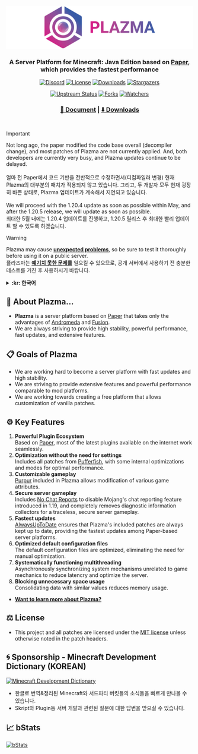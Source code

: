 <div align="center">

[![image](src/resources/title-400.png)](https://github.com/PlazmaMC/Plazma)

### A Server Platform for Minecraft: Java Edition based on [Paper](https://github.com/PaperMC/Paper), which provides the fastest performance

[![Discord](https://api.plazmamc.org/internal/cdn/discord)](https://plazmamc.org/discord)
[![License](https://api.plazmamc.org/internal/cdn/license)](LICENSE.md)
[![Downloads](https://api.plazmamc.org/internal/cdn/downloads)](https://plazmamc.org/downloads)
[![Stargazers](https://api.plazmamc.org/internal/cdn/stars)](https://github.com/PlazmaMC/Plazma/stargazers)

[![Upstream Status](https://api.plazmamc.org/internal/cdn/upstreams)](https://github.com/PlazmaMC/AlwaysUpToDate/actions)
[![Forks](https://api.plazmamc.org/internal/cdn/forks)](https://github.com/PlazmaMC/Plazma/forks)
[![Watchers](https://api.plazmamc.org/internal/cdn/watches)](https://github.com/PlazmaMC/Plazma/watchers)

[^warn]: In most cases, it works fine, but it can sometimes cause errors, so it should be used after sufficient testing.<br>대부분의 경우 정상적으로 작동하지만 때때로 오류를 일으킬 수 있으므로, 충분한 테스트를 거친 후 사용해야 합니다.
[^missing]: Some patches are still in development. There may be differences in functionality compared to stable versions.<br>일부 패치가 아직 개발중이므로, 안정 버전과 기능 차이가 있을 수 있습니다.

### [📑 Document](https://docs.plazmamc.org/) | [⬇️ Downloads](https://plazmamc.org/downloads)

#

</div>

> [!IMPORTANT]
Not long ago, the paper modified the code base overall (decompiler change), and most patches of Plazma are not currently applied.
And, both developers are currently very busy, and Plazma updates continue to be delayed.<br/><br/>
얼마 전 Paper에서 코드 기반을 전반적으로 수정하면서(디컴파일러 변경) 현재 Plazma의 대부분의 패치가 적용되지 않고 있습니다.
그리고, 두 개발자 모두 현재 굉장히 바쁜 상태로, Plazma 업데이트가 계속해서 지연되고 있습니다.<br/><br/>
We will proceed with the 1.20.4 update as soon as possible within May, and after the 1.20.5 release, we will update as soon as possible.   
최대한 5월 내에는 1.20.4 업데이트를 진행하고, 1.20.5 릴리스 후 최대한 빨리 업데이트 할 수 있도록 하겠습니다.

> [!WARNING]
Plazma may cause **<u>unexpected problems</u>**, so be sure to test it thoroughly before using it on a public server.<br>
플라즈마는 **<u>예기치 못한 문제를</u>** 일으킬 수 있으므로, 공개 서버에서 사용하기 전 충분한 테스트를 거친 후 사용하시기 바랍니다.

<details><summary><b>:kr: 한국어</b></summary>

## 💬 플라즈마란?
* **Plazma**는 [Andromeda](https://github.com/EarendelArchived/Andromeda)와 [Fusion](https://github.com/RuinedTechnologyUnify/Fusion)에서 장점만을 가져온 [Paper](https://github.com/PaperMC/Paper) 기반의 서버 플랫폼 입니다.
* 항상 높은 안정성과 강력한 성능, 빠른 업데이트, 방대한 기능을 제공하기 위하여 노력하고 있습니다.

## 📋 Plazma의 목표

* 빠른 업데이트, 높은 안정성을 가진 서버 플랫폼이 되기 위해 노력하고 있습니다.
* 모드 플랫폼 못지 않은 방대한 기능과 강력한 성능을 제공하기 위해 노력하고 있습니다.
* 바닐라의 패치도 사용자화 할 수 있는 자유로운 플랫폼을 만들기 위해 노력하고 있습니다.

## ⚙️ 주요 기능
1. **강력한 플러그인 생태계**\
   [Paper](https://github.com/PaperMC/Paper)를 기반으로 하고 있어, 인터넷에서 다운로드 가능한 대부분의 최신 플러그인인이 정상 작동합니다.
2. **설정이 필요 없는 최적화**\
   [Pufferfish](https://github.com/pufferfish-gg/Pufferfish)의 모든 패치가 포함되어 있으며, 일부 자체 최적화와 모드가 내장되어 있어 최고의 성능을 제공합니다.
3. **원하는 대로 사용자화하는 게임**\
   Plazma에 포함된 [Purpur](https://github.com/PurpurMC/Purpur)는 게임의 전반적인 속성을 수정할 수 있게 해줍니다.
4. **안전하게 플레이하는 서버**\
   [No Chat Reports](https://github.com/Aizistral-Studios/No-Chat-Reports)가 포함되어 있어 1.19부터 추가된 Mojang의 채팅 신고 시스템을 비활성화 할 수 있으며, 진단 정보 수집기가 완전 제거되어 추적 없는 안전한 서버를 플레이 할 수 있습니다.
5. **가장 빠른 업데이트**\
   [AlwaysUpToDate](https://github.com/PlazmaMC/AlwaysUpToDate)는 Plazma의 포함 패치가 항상 최신으로 유지될 수 있도록 해서, Paper 기반 서버 플랫폼 중에서 가장 빠른 업데이트를 제공하고 있습니다.
6. **기본 구성 파일 최적화**\
   기본 적용되는 구성 파일이 최적화되어 있어, 직접 구성 파일을 최적화 하지 않아도 됩니다.
7. **체계적으로 작동하는 멀티스레드**\
   게임의 메커니즘과 관계 없는 시스템 메커니즘을 비동기화 하여, 지연 시간을 줄여 서버를 최적화 합니다.
8. **불필요한 공간의 사용 차단**\
   비슷한 값을 가진 데이터를 모두 하나로 합쳐 메모리 사용량을 줄입니다.
- **[Plazma에 대해 더 알아보고 싶다면?](https://docs.plazmamc.org/v/ko/plazma/about/patches-list)**

## ⚖️ License
- 패치 파일 상단에 명시되지 않은 한 **본 프로젝트 및 모든 패치는 [MIT 라이선스](LICENSE.md)에 따라 허가됩니다.**
</details>

## 💬 About Plazma...

- **Plazma** is a server platform based on [Paper](https://github.com/PaperMC/Paper) that takes only the advantages of [Andromeda](https://github.com/EarendelArchived/Andromeda) and [Fusion](https://github.com/RuinedTechnologyUnify/Fusion).
- We are always striving to provide high stability, powerful performance, fast updates, and extensive features.

## 📋 Goals of Plazma

- We are working hard to become a server platform with fast updates and high stability.
- We are striving to provide extensive features and powerful performance comparable to mod platforms.
- We are working towards creating a free platform that allows customization of vanilla patches.

## ⚙️ Key Features

1. **Powerful Plugin Ecosystem**\
   Based on [Paper](https://github.com/PaperMC/Paper), most of the latest plugins available on the internet work seamlessly.
2. **Optimization without the need for settings**\
   Includes all patches from [Pufferfish](https://github.com/pufferfish-gg/Pufferfish), with some internal optimizations and modes for optimal performance.
3. **Customizable gameplay**\
   [Purpur](https://github.com/PurpurMC/Purpur) included in Plazma allows modification of various game attributes.
4. **Secure server gameplay**\
   Includes [No Chat Reports](https://github.com/Aizistral-Studios/No-Chat-Reports) to disable Mojang's chat reporting feature introduced in 1.19, and completely removes diagnostic information collectors for a traceless, secure server gameplay.
5. **Fastest updates**\
   [AlwaysUpToDate](https://github.com/PlazmaMC/AlwaysUpToDate) ensures that Plazma's included patches are always kept up to date, providing the fastest updates among Paper-based server platforms.
6. **Optimized default configuration files**\
   The default configuration files are optimized, eliminating the need for manual optimization.
7. **Systematically functioning multithreading**\
   Asynchronously synchronizing system mechanisms unrelated to game mechanics to reduce latencry and optimize the server.
8. **Blocking unnecessary space usage**\
   Consolidating data with similar values reduces memory usage.
- **[Want to learn more about Plazma?](https://docs.plazmamc.org/plazma/about/patches-list)**

## ⚖️ License
- This project and all patches are licensed under the [MIT license](LICENSE.md) unless otherwise noted in the patch headers.

## 🌀 Sponsorship - Minecraft Development Dictionary (KOREAN)
[![Minecraft Development Dictionary](https://img.shields.io/discord/911980670123905054?color=%239c91fd&label=MDD%20%28CLICK%20TO%20JOIN%29&logo=discord&style=for-the-badge&logoColor=ffffff)](https://discord.gg/AZwXTA9Pgx)
- 한글로 번역&정리된 Minecraft와 서드파티 버킷들의 소식들을 빠르게 만나볼 수 있습니다.
- Skript와 Plugin등 서버 개발과 관련된 질문에 대한 답변을 받으실 수 있습니다.

## 📈 bStats
[![bStats](https://api.plazmamc.org/internal/cdn/bstats)](https://bstats.org/plugin/server-implementation/Plazma)
